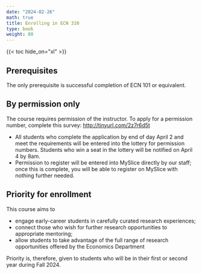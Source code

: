 ```yaml
---
date: "2024-02-26"
math: true
title: Enrolling in ECN 310
type: book
weight: 80
---
```


{{< toc hide_on="xl" >}}

## Prerequisites

The only prerequisite is successful completion of ECN 101 or equivalent.

## By permission only

The course requires permission of the instructor. To apply for a permission number, complete this survey: http://tinyurl.com/2z7r6d5t
- All students who complete the application by end of day April 2 and meet the requirements will be entered into the lottery for permission numbers. Students who win a seat in the lottery will be notified on April 4 by 8am.
- Permission to register will be entered into MySlice directly by our staff; once this is complete, you will be able to register on MySlice with nothing further needed.

## Priority for enrollment

This course aims to
- engage early-career students in carefully curated research experiences;
- connect those who wish for further research opportunities to appropriate mentoring;
- allow students to take advantage of the full range of research opportunities offered by the Economics Department

Priority is, therefore, given to students who will be in their first or second year during Fall 2024.

